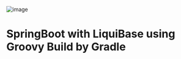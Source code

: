![image](https://user-images.githubusercontent.com/8769673/46209670-13af8180-c34c-11e8-948f-2faf4197898c.png)

# SpringBoot with LiquiBase using Groovy Build by Gradle
